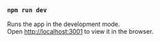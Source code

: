### `npm run dev`

Runs the app in the development mode.\
Open [http://localhost:3001](http://localhost:3001) to view it in the browser.

